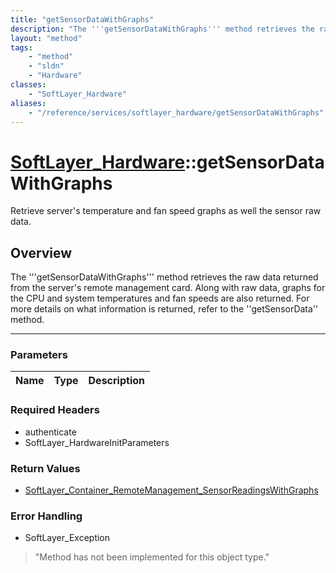 ```yaml
---
title: "getSensorDataWithGraphs"
description: "The '''getSensorDataWithGraphs''' method retrieves the raw data returned from the server's remote management card. Along... "
layout: "method"
tags:
    - "method"
    - "sldn"
    - "Hardware"
classes:
    - "SoftLayer_Hardware"
aliases:
    - "/reference/services/softlayer_hardware/getSensorDataWithGraphs"
---
```

# [SoftLayer_Hardware](/reference/services/SoftLayer_Hardware)::getSensorDataWithGraphs


Retrieve server's temperature and fan speed graphs as well the sensor raw data.


## Overview 
The '''getSensorDataWithGraphs''' method retrieves the raw data returned from the server's remote management card. Along with raw data, graphs for the CPU and system temperatures and fan speeds are also returned. For more details on what information is returned, refer to the ''getSensorData'' method. 

-----

### Parameters 
|Name | Type | Description |
| --- | --- | --- |


### Required Headers
* authenticate
* SoftLayer_HardwareInitParameters


### Return Values
* <a href='/reference/datatypes/SoftLayer_Container_RemoteManagement_SensorReadingsWithGraphs'>SoftLayer_Container_RemoteManagement_SensorReadingsWithGraphs </a>



### Error Handling

* SoftLayer_Exception 

> "Method has not been implemented for this object type." 



